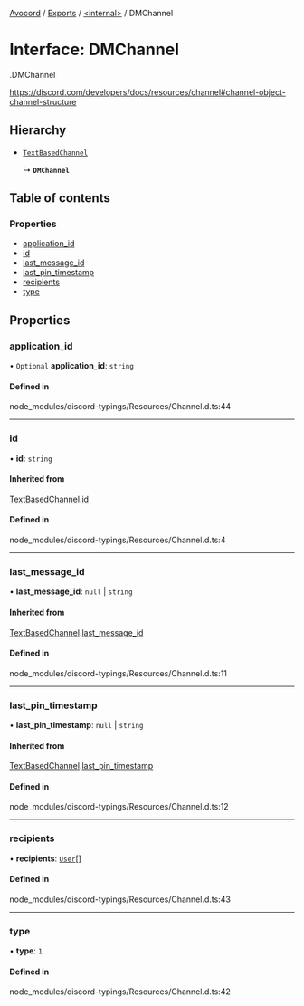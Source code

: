 [Avocord](../README.md) / [Exports](../modules.md) / [<internal\>](../modules/internal_.md) / DMChannel

# Interface: DMChannel

[<internal>](../modules/internal_.md).DMChannel

https://discord.com/developers/docs/resources/channel#channel-object-channel-structure

## Hierarchy

- [`TextBasedChannel`](internal_.__home_runner_work_disonejs_disonejs_node_modules_discord_typings_Resources_Channel_.TextBasedChannel.md)

  ↳ **`DMChannel`**

## Table of contents

### Properties

- [application\_id](internal_.DMChannel.md#application_id)
- [id](internal_.DMChannel.md#id)
- [last\_message\_id](internal_.DMChannel.md#last_message_id)
- [last\_pin\_timestamp](internal_.DMChannel.md#last_pin_timestamp)
- [recipients](internal_.DMChannel.md#recipients)
- [type](internal_.DMChannel.md#type)

## Properties

### application\_id

• `Optional` **application\_id**: `string`

#### Defined in

node_modules/discord-typings/Resources/Channel.d.ts:44

___

### id

• **id**: `string`

#### Inherited from

[TextBasedChannel](internal_.__home_runner_work_disonejs_disonejs_node_modules_discord_typings_Resources_Channel_.TextBasedChannel.md).[id](internal_.__home_runner_work_disonejs_disonejs_node_modules_discord_typings_Resources_Channel_.TextBasedChannel.md#id)

#### Defined in

node_modules/discord-typings/Resources/Channel.d.ts:4

___

### last\_message\_id

• **last\_message\_id**: ``null`` \| `string`

#### Inherited from

[TextBasedChannel](internal_.__home_runner_work_disonejs_disonejs_node_modules_discord_typings_Resources_Channel_.TextBasedChannel.md).[last_message_id](internal_.__home_runner_work_disonejs_disonejs_node_modules_discord_typings_Resources_Channel_.TextBasedChannel.md#last_message_id)

#### Defined in

node_modules/discord-typings/Resources/Channel.d.ts:11

___

### last\_pin\_timestamp

• **last\_pin\_timestamp**: ``null`` \| `string`

#### Inherited from

[TextBasedChannel](internal_.__home_runner_work_disonejs_disonejs_node_modules_discord_typings_Resources_Channel_.TextBasedChannel.md).[last_pin_timestamp](internal_.__home_runner_work_disonejs_disonejs_node_modules_discord_typings_Resources_Channel_.TextBasedChannel.md#last_pin_timestamp)

#### Defined in

node_modules/discord-typings/Resources/Channel.d.ts:12

___

### recipients

• **recipients**: [`User`](../modules/internal_.md#user-1)[]

#### Defined in

node_modules/discord-typings/Resources/Channel.d.ts:43

___

### type

• **type**: ``1``

#### Defined in

node_modules/discord-typings/Resources/Channel.d.ts:42
